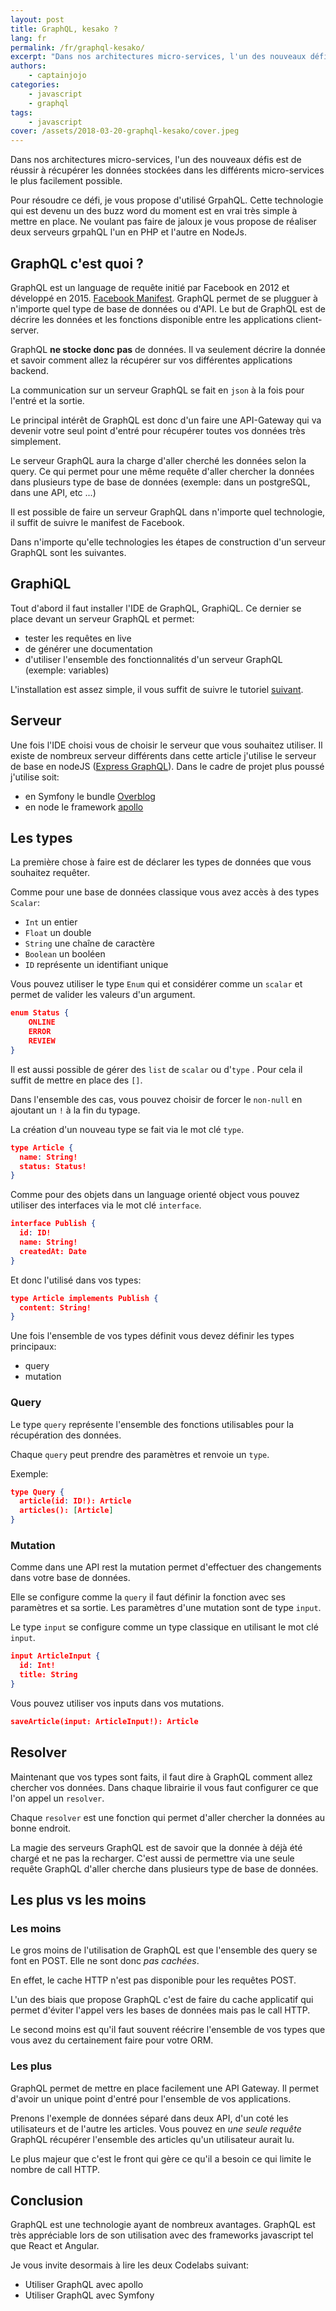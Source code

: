 ```yaml
---
layout: post
title: GraphQL, kesako ? 
lang: fr
permalink: /fr/graphql-kesako/
excerpt: "Dans nos architectures micro-services, l'un des nouveaux défis est de réussir à récupérer les données stockées dans les différents micro-services le plus facilement possible. Pour résoudre ce défi, je vous propose d'utilisé GrpahQL. Cette technologie qui est devenu un des buzz word du moment est en vrai très simple à mettre en place. Ne voulant pas faire de jaloux je vous propose de réaliser deux serveurs grpahQL l'un en PHP et l'autre en NodeJs."
authors:
    - captainjojo
categories:
    - javascript
    - graphql
tags:
    - javascript
cover: /assets/2018-03-20-graphql-kesako/cover.jpeg
---
```

Dans nos architectures micro-services, l'un des nouveaux défis est de réussir à récupérer les données stockées dans les différents micro-services le plus facilement possible. 

Pour résoudre ce défi, je vous propose d'utilisé GrpahQL. Cette technologie qui est devenu un des buzz word du moment est en vrai très simple à mettre en place. Ne voulant pas faire de jaloux je vous propose de réaliser deux serveurs grpahQL l'un en PHP et l'autre en NodeJs.

## GraphQL c'est quoi ?

GraphQL est un language de requête initié par Facebook en 2012 et développé en 2015. [Facebook Manifest](http://facebook.github.io/graphql/October2016/). GraphQL permet de se plugguer à n'importe quel type de base de données ou d'API. Le but de GraphQL est de décrire les données et les fonctions disponible entre les applications client-server.

GraphQL **ne stocke donc pas** de données. Il va seulement décrire la donnée et savoir comment allez la récupérer sur vos différentes applications backend. 

La communication sur un serveur GraphQL se fait en `json` à la fois pour l'entré et la sortie.

Le principal intérêt de GraphQL est donc d'un faire une API-Gateway qui va devenir votre seul point d'entré pour récupérer toutes vos données très simplement. 

Le serveur GraphQL aura la charge d'aller cherché les données selon la query. Ce qui permet pour une même requête d'aller chercher la données dans plusieurs type de base de données (exemple: dans un postgreSQL, dans une API, etc ...)

Il est possible de faire un serveur GraphQL dans n'importe quel technologie, il suffit de suivre le manifest de Facebook.  

Dans n'importe qu'elle technologies les étapes de construction d'un serveur GraphQL sont les suivantes.

## GraphiQL

Tout d'abord il faut installer l'IDE de GraphQL, GraphiQL. Ce dernier se place devant un serveur GraphQL et permet:

 - tester les requêtes en live
 - de générer une documentation
 - d'utiliser l'ensemble des fonctionnalités d'un serveur GraphQL (exemple: variables)

L'installation est assez simple, il vous suffit de suivre le tutoriel [suivant](https://github.com/graphql/graphiql/tree/master/example).


## Serveur

Une fois l'IDE choisi vous de choisir le serveur que vous souhaitez utiliser. Il existe de nombreux serveur différents dans cette article j'utilise le serveur de base en nodeJS ([Express GraphQL](http://graphql.org/graphql-js/running-an-express-graphql-server/)). 
Dans le cadre de projet plus poussé j'utilise soit:

- en Symfony le bundle [Overblog](https://github.com/overblog/GraphQLBundle)
- en node le framework [apollo](https://www.apollographql.com/)

## Les types

La première chose à faire est de déclarer les types de données que vous souhaitez requêter.

Comme pour une base de données classique vous avez accès à des types `Scalar`:

 - `Int` un entier
 - `Float` un double
 - `String` une chaîne de caractère
 - `Boolean` un booléen
 - `ID` représente un identifiant unique

Vous pouvez utiliser le type `Enum` qui et considérer comme un `scalar` et permet de valider les valeurs d'un argument.

```json
enum Status {
	ONLINE
	ERROR
	REVIEW
}
```

Il est aussi possible de gérer des `list` de `scalar` ou d'`type` . Pour cela il suffit de mettre en place des `[]`.

Dans l'ensemble des cas, vous pouvez choisir de forcer le `non-null` en ajoutant un `!` à la fin du typage.

La création d'un nouveau type se fait via le mot clé `type`.

```json
type Article {
  name: String!
  status: Status!
}
```

Comme pour des objets dans un language orienté object vous pouvez utiliser des interfaces via le mot clé `interface`.

```json
interface Publish {
  id: ID!
  name: String!
  createdAt: Date
}
```

Et donc l'utilisé dans vos types:

```json
type Article implements Publish {
  content: String!
}
```

Une fois l'ensemble de vos types définit vous devez définir les types principaux:

 - query
 - mutation

### Query 

Le type `query` représente l'ensemble des fonctions utilisables pour la récupération des données.

Chaque `query` peut prendre des paramètres et renvoie un `type`. 

Exemple:

```json
type Query {
  article(id: ID!): Article
  articles(): [Article]
}
```

### Mutation

Comme dans une API rest la mutation permet d'effectuer des changements dans votre base de données. 

Elle se configure comme la `query` il faut définir la fonction avec ses paramètres et sa sortie.
Les paramètres d'une mutation sont de type `input`.

Le type `input` se configure comme un type classique en utilisant le mot clé `input`. 

```json
input ArticleInput {
  id: Int!
  title: String
}
```

Vous pouvez utiliser vos inputs dans vos mutations.

```json
saveArticle(input: ArticleInput!): Article
```

## Resolver

Maintenant que vos types sont faits, il faut dire à GraphQL comment allez chercher vos données. 
Dans chaque librairie il vous faut configurer ce que l'on appel un `resolver`. 

Chaque `resolver` est une fonction qui permet d'aller chercher la données au bonne endroit. 

La magie des serveurs GraphQL est de savoir que la donnée à déjà été chargé et ne pas la recharger. C'est aussi de permettre via une seule requête GraphQL d'aller cherche dans plusieurs type de base de données.

## Les plus vs les moins

### Les moins

Le gros moins de l'utilisation de GraphQL est que l'ensemble des query se font en POST. Elle ne sont donc *pas cachées*.

En effet, le cache HTTP n'est pas disponible pour les requêtes POST. 

L'un des biais que propose GraphQL c'est de faire du cache applicatif qui permet d'éviter l'appel vers les bases de données mais pas le call HTTP.

Le second moins est qu'il faut souvent réécrire l'ensemble de vos types que vous avez du certainement faire pour votre ORM.

### Les plus

GraphQL permet de mettre en place facilement une API Gateway. Il permet d'avoir un unique point d'entré pour l'ensemble de vos applications.

Prenons l'exemple de données séparé dans deux API, d'un coté les utilisateurs et de l'autre les articles.  Vous pouvez en *une seule requête* GraphQL récupérer l'ensemble des articles qu'un utilisateur aurait lu.

Le plus majeur que c'est le front qui gère ce qu'il a besoin ce qui limite le nombre de call HTTP.

## Conclusion

GraphQL est une technologie ayant de nombreux avantages. GraphQL est très appréciable lors de son utilisation avec des frameworks javascript tel que React et Angular.  

Je vous invite desormais à lire les deux Codelabs suivant:

 - Utiliser GraphQL avec apollo
 - Utiliser GraphQL avec Symfony
 
 
